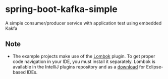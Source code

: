 # spring-boot-kafka-simple

A simple consumer/producer service with application test using embedded Kakfa

## Note

* The example projects make use of the [Lombok](https://projectlombok.org/) plugin. To get proper code navigation in your IDE, you must install it separately.
Lombok is available in the IntelliJ plugins repository and as a [download](https://projectlombok.org/download) for Eclipse-based IDEs.